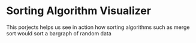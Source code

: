 # Sorting Algorithm Visualizer
 This porjects helps us see in action how sorting algorithms such as merge sort would sort a bargraph of random data
